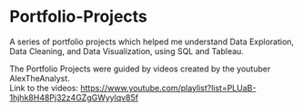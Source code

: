 # Portfolio-Projects
A series of portfolio projects which helped me understand Data Exploration, Data Cleaning, and Data Visualization, using SQL and Tableau.

The Portfolio Projects were guided by videos created by the youtuber AlexTheAnalyst.  
Link to the videos: https://www.youtube.com/playlist?list=PLUaB-1hjhk8H48Pj32z4GZgGWyylqv85f
